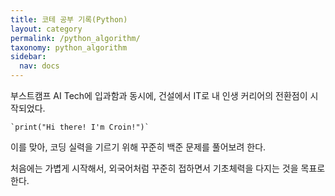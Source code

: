 ```yaml
---
title: 코테 공부 기록(Python)
layout: category
permalink: /python_algorithm/
taxonomy: python_algorithm
sidebar:
  nav: docs
---
```

부스트캠프 AI Tech에 입과함과 동시에, 건설에서 IT로 내 인생 커리어의 전환점이 시작되었다.

```
`print("Hi there! I'm Croin!")`
```

이를 맞아, 코딩 실력을 기르기 위해 꾸준히 백준 문제를 풀어보려 한다.

처음에는 가볍게 시작해서, 외국어처럼 꾸준히 접하면서 기초체력을 다지는 것을 목표로 한다.
